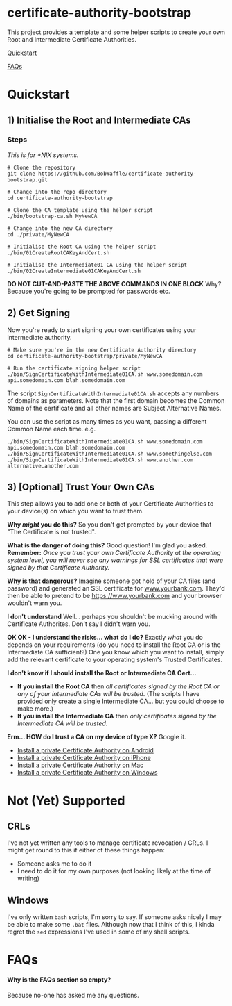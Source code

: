 # certificate-authority-bootstrap

This project provides a template and some helper scripts to create your own Root and Intermediate Certificate
Authorities.

[Quickstart](#quickstart)

[FAQs](#faqs)

# Quickstart

## 1) Initialise the Root and Intermediate CAs

### Steps
_This is for *NIX systems._
 
```
# Clone the repository
git clone https://github.com/BobWaffle/certificate-authority-bootstrap.git

# Change into the repo directory
cd certificate-authority-bootstrap

# Clone the CA template using the helper script
./bin/bootstrap-ca.sh MyNewCA

# Change into the new CA directory
cd ./private/MyNewCA

# Initialise the Root CA using the helper script
./bin/01CreateRootCAKeyAndCert.sh

# Initialise the Intermediate01 CA using the helper script
./bin/02CreateIntermediate01CAKeyAndCert.sh
 ```

**DO NOT CUT-AND-PASTE THE ABOVE COMMANDS IN ONE BLOCK**  Why?  Because you're going to be prompted for passwords etc.


## 2) Get Signing

Now you're ready to start signing your own certificates using your intermediate authority.

```
# Make sure you're in the new Certificate Authority directory
cd certificate-authority-bootstrap/private/MyNewCA

# Run the certificate signing helper script
./bin/SignCertificateWithIntermediate01CA.sh www.somedomain.com api.somedomain.com blah.somedomain.com
```

The script `SignCertificateWithIntermediate01CA.sh` accepts any numbers of domains as parameters.  Note that the first
domain becomes the Common Name of the certificate and all other names are Subject Alternative Names.
 
You can use the script as many times as you want, passing a different Common Name each time. e.g.

```
./bin/SignCertificateWithIntermediate01CA.sh www.somedomain.com api.somedomain.com blah.somedomain.com
./bin/SignCertificateWithIntermediate01CA.sh www.somethingelse.com
./bin/SignCertificateWithIntermediate01CA.sh www.another.com alternative.another.com

```

## 3) \[Optional\] Trust Your Own CAs

This step allows you to add one or both of your Certificate Authorities to your device(s) on which you want to trust
them.

**Why _might_ you do this?**  So you don't get prompted by your device that "The Certificate is not trusted".

**What is the danger of doing this?**  Good question!  I'm glad you asked.  **Remember:**  _Once you trust your own
Certificate Authority at the operating system level, you will never see any warnings for SSL certificates that were
signed by that Certificate Authority._

**Why is that dangerous?**  Imagine someone got hold of your CA files (and password) and generated an SSL certificate
for www.yourbank.com.  They'd then be able to pretend to be https://www.yourbank.com and your browser wouldn't warn you.

**I don't understand** Well... perhaps you shouldn't be mucking around with Certificate Authorites.  Don't say I didn't
warn you.

**OK OK - I understand the risks... what do I do?**  Exactly _what_ you do depends on your requirements (do you need to
install the Root CA or is the Intermediate CA sufficient?)  One you know which you want to install, simply add the
relevant certificate to your operating system's Trusted Certificates.

**I don't know if I should install the Root or Intermediate CA Cert...**
* **If you install the Root CA** then _all certificates signed by the Root CA or any of your intermediate CAs will be
trusted_.  (The scripts I have provided only create a single Intermediate CA... but you could choose to make more.)
* **If you install the Intermediate CA** then _only certificates signed by the Intermediate CA will be trusted_.

**Erm... HOW do I trust a CA on my device of type X?**  Google it.
* [Install a private Certificate Authority on Android](https://www.google.co.uk/?q=install%20root%20certificate%20on%20Android)
* [Install a private Certificate Authority on iPhone](https://www.google.co.uk/?q=install%20root%20certificate%20on%20iPhone)
* [Install a private Certificate Authority on Mac](https://www.google.co.uk/?q=install%20root%20certificate%20on%20Mac)
* [Install a private Certificate Authority on Windows](https://www.google.co.uk/?q=install%20root%20certificate%20on%20Windows)

# Not (Yet) Supported

## CRLs
I've not yet written any tools to manage certificate revocation / CRLs.  I might get round to this if either of these
things happen:
 * Someone asks me to do it
 * I need to do it for my own purposes (not looking likely at the time of writing)
  
## Windows
I've only written `bash` scripts, I'm sorry to say.  If someone asks nicely I may be able to make some `.bat` files.
Although now that I think of this, I kinda regret the `sed` expressions I've used in some of my shell scripts.

# FAQs

#### Why is the FAQs section so empty?
Because no-one has asked me any questions.

